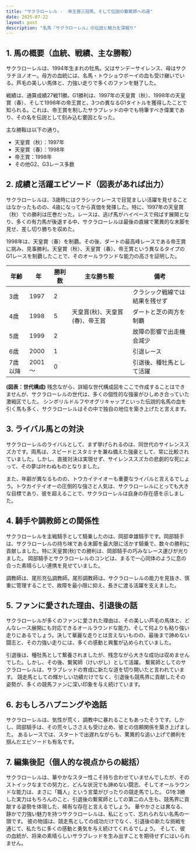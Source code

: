 ```yaml
---
title: "サクラローレル -  帝王賞三冠馬、そして伝説の繋駕師への道"
date: 2025-07-22
layout: post
description: "名馬『サクラローレル』の伝説と魅力を深堀り"
---
```


## 1. 馬の概要（血統、戦績、主な勝鞍）

サクラローレルは、1994年生まれの牡馬。父はサンデーサイレンス、母はサクラチヨノオー。母方の血統には、名馬・トウショウボーイの血も受け継いでいる。芦毛の美しい馬体と、力強い走りで多くのファンを魅了した。

戦績は、通算成績27戦11勝。G1勝利は、1997年の天皇賞（秋）、1998年の天皇賞（春）、そして1998年の帝王賞と、3つの異なるG1タイトルを獲得したことで知られる。これは、帝王賞を制したサラブレッドの中でも特筆すべき偉業であり、その名を伝説として刻み込む要因となった。

主な勝鞍は以下の通り。

* 天皇賞（秋）：1997年
* 天皇賞（春）：1998年
* 帝王賞：1998年
* その他G2、G3レース多数


## 2. 成績と活躍エピソード（図表があれば出力）

サクラローレルは、3歳時にはクラシックレースで目覚ましい活躍を見せることはなかったものの、4歳になってから真価を発揮した。特に、1997年の天皇賞（秋）での勝利は圧巻だった。レースは、逃げ馬がハイペースで飛ばす展開となり、多くの有力馬が後退する中、サクラローレルは最後の直線で驚異的な末脚を見せ、差し切り勝ちを収めた。

1998年は、天皇賞（春）を制覇。その後、ダートの最高峰レースである帝王賞に挑み、見事勝利。天皇賞（秋）、天皇賞（春）、帝王賞という異なるタイプのG1レースを制覇したことで、そのオールラウンドな能力の高さを証明した。

| 年齢 | 年 | 勝利数 | 主な勝ち鞍 | 備考 |
|---|---|---|---|---|
| 3歳 | 1997 | 2 |  |  クラシック戦線では結果を残せず |
| 4歳 | 1998 | 5 | 天皇賞(秋)、天皇賞(春)、帝王賞 | ダートと芝の両方を制覇 |
| 5歳 | 1999 | 2 |  |  故障の影響で出走機会減少 |
| 6歳 | 2000 | 1 |  |  引退レース |
| 7歳以降 | 2001～ | 0 |  | 引退後、種牡馬として活躍 |


**(図表：世代構成)**  残念ながら、詳細な世代構成図をここで作成することはできませんが、サクラローレルの世代は、多くの個性的な強豪がひしめき合っていた激戦区でした。  シンボリルドルフやオグリキャップといった伝説的名馬の血を引く馬も多く、サクラローレルはその中で独自の地位を築き上げたと言えます。


## 3. ライバル馬との対決

サクラローレルのライバルとして、まず挙げられるのは、同世代のサイレンススズカです。両馬は、スピードとスタミナを兼ね備えた強豪として、常に比較されていました。しかし、直接対決は実現せず、サイレンススズカの悲劇的な死によって、その夢は叶わぬものとなりました。

また、年齢が異なるものの、トウカイテイオーも重要なライバルと言えるでしょう。トウカイテイオーの圧倒的な強さと人気は、サクラローレルにとっても大きな目標であり、彼を超えることで、サクラローレルは自身の存在感を示しました。


## 4. 騎手や調教師との関係性

サクラローレルを主戦騎手として騎乗したのは、岡部幸雄騎手です。岡部騎手は、サクラローレルの持ち味である末脚を最大限に活かす騎乗で、数々の勝利に貢献しました。特に天皇賞(秋)での勝利は、岡部騎手の巧みなレース運びが光りました。  岡部騎手とサクラローレルのコンビは、まるで一心同体のように息の合った素晴らしい連携を見せていました。

調教師は、尾形充弘調教師。尾形調教師は、サクラローレルの能力を見抜き、慎重に管理することで、故障を最小限に抑え、長きに渡る活躍を支えました。


## 5. ファンに愛された理由、引退後の話

サクラローレルが多くのファンに愛された理由は、その美しい芦毛の馬体と、どんなレース展開にも対応できるオールラウンドな能力、そして何よりも粘り強い走りにあるでしょう。決して華麗な走りとは言えないものの、最後まで諦めない闘志と、その力強い走りには、多くの感動と興奮が込められていました。

引退後は、種牡馬として繋養されましたが、残念ながら大きな成功は収めませんでした。しかし、その後、繋駕師（けいがし）として活躍。  繋駕師としてのサクラローレルは、サラブレッドの育成に新たな道を切り開いたと言われています。  競走馬としての輝かしい功績だけでなく、引退後も競馬界に貢献したその姿勢が、多くの競馬ファンに深い印象を与え続けています。


## 6. おもしろハプニングや逸話

サクラローレルは、気性が荒く、調教中に暴れることもあったそうです。しかし、岡部騎手は、その荒々しささえも受け止め、彼との信頼関係を築き上げました。  あるレースでは、スタートで出遅れながらも、驚異的な追い上げで勝利を掴んだエピソードも有名です。


## 7. 編集後記（個人的な視点からの総括）

サクラローレルは、華やかなスター性こそ持ち合わせていませんでしたが、そのストイックなまでの努力と、どんな状況でも諦めない闘志、そしてオールラウンドな能力は、まさに「職人」という言葉がぴったりの競走馬でした。  G1を3勝した実力はもちろんのこと、引退後の繋駕師としての第二の人生も、競馬界に貢献する姿勢を体現した、稀有な存在と言えるでしょう。  華やかさとは異なる、静かで力強い魅力を持つサクラローレルは、私にとって、忘れられない名馬の一頭です。  彼の物語は、競走馬としての成功だけでなく、引退後の新たな挑戦を通じて、私たちに多くの感動と勇気を与え続けてくれるでしょう。  そして、彼の血統が、将来の素晴らしいサラブレッドを生み出すことを期待せずにはいられません。
